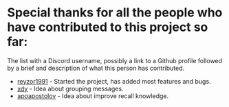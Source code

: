 # Special thanks for all the people who have contributed to this project so far:

The list with a Discord username, possibly a link to a Github profile followed by a brief and description of what this person has contributed.

* [reyzor1991](https://github.com/reyzor1991/) - Started the project, has added most features and bugs.
* [xdy](https://github.com/xdy/) - Idea about grouping messages.
* [apoapostolov](https://github.com/apoapostolov) - Idea about improve recall knowledge.